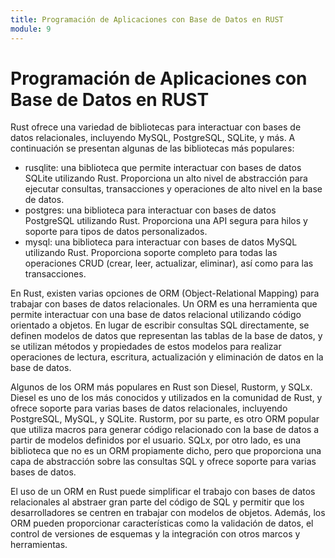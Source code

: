 ```yaml
---
title: Programación de Aplicaciones con Base de Datos en RUST
module: 9
--- 
```

# Programación de Aplicaciones con Base de Datos en RUST

Rust ofrece una variedad de bibliotecas para interactuar con bases de datos relacionales, incluyendo MySQL, PostgreSQL, SQLite, y más. A continuación se presentan algunas de las bibliotecas más populares:

- rusqlite: una biblioteca que permite interactuar con bases de datos SQLite utilizando Rust. Proporciona un alto nivel de abstracción para ejecutar consultas, transacciones y operaciones de alto nivel en la base de datos.
- postgres: una biblioteca para interactuar con bases de datos PostgreSQL utilizando Rust. Proporciona una API segura para hilos y soporte para tipos de datos personalizados.
- mysql: una biblioteca para interactuar con bases de datos MySQL utilizando Rust. Proporciona soporte completo para todas las operaciones CRUD (crear, leer, actualizar, eliminar), así como para las transacciones.

En Rust, existen varias opciones de ORM (Object-Relational Mapping) para trabajar con bases de datos relacionales. Un ORM es una herramienta que permite interactuar con una base de datos relacional utilizando código orientado a objetos. En lugar de escribir consultas SQL directamente, se definen modelos de datos que representan las tablas de la base de datos, y se utilizan métodos y propiedades de estos modelos para realizar operaciones de lectura, escritura, actualización y eliminación de datos en la base de datos.

Algunos de los ORM más populares en Rust son Diesel, Rustorm, y SQLx. Diesel es uno de los más conocidos y utilizados en la comunidad de Rust, y ofrece soporte para varias bases de datos relacionales, incluyendo PostgreSQL, MySQL, y SQLite. Rustorm, por su parte, es otro ORM popular que utiliza macros para generar código relacionado con la base de datos a partir de modelos definidos por el usuario. SQLx, por otro lado, es una biblioteca que no es un ORM propiamente dicho, pero que proporciona una capa de abstracción sobre las consultas SQL y ofrece soporte para varias bases de datos.

El uso de un ORM en Rust puede simplificar el trabajo con bases de datos relacionales al abstraer gran parte del código de SQL y permitir que los desarrolladores se centren en trabajar con modelos de objetos. Además, los ORM pueden proporcionar características como la validación de datos, el control de versiones de esquemas y la integración con otros marcos y herramientas.


